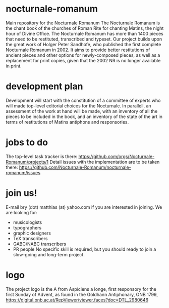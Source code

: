 # nocturnale-romanum
Main repository for the Nocturnale Romanum
The Nocturnale Romanum is the chant book of the churches of Roman Rite for chanting Matins, the night hour of Divine Office.
The Nocturnale Romanum has more than 1400 pieces that need to be restituted, transcribed and typeset.
Our project builds upon the great work of Holger Peter Sandhofe, who published the first complete Nocturnale Romanum in 2002.
It aims to provide better restitutions of ancient pieces and other options for newly-composed pieces, as well as a replacement for print copies, given that the 2002 NR is no longer available in print.

# development plan
Development will start with the constitution of a committee of experts who will made top-level editorial choices for the Nocturnale.
In parallell, an assessment of the work at hand will be made, with an inventory of all the pieces to be included in the book, and an inventory of the state of the art in terms of restitutions of Matins antiphons and responsories.

# jobs to do
The top-level task tracker is there:
https://github.com/orgs/Nocturnale-Romanum/projects/1
Detail issues with the implementation are to be taken there:
https://github.com/Nocturnale-Romanum/nocturnale-romanum/issues

# join us!
E-mail bry (dot) matthias (at) yahoo.com if you are interested in joining. We are looking for:
  - musicologists
  - typographers
  - graphic designers
  - TeX transcribers
  - GABC/NABC transcribers
  - PR people
No specific skill is required, but you should ready to join a slow-going and long-term project.

# logo
The project logo is the A from Aspíciens a longe, first responsory for the first Sunday of Advent, as found in the Goldhann Antiphonary, ONB 1799,
https://digital.onb.ac.at/RepViewer/viewer.faces?doc=DTL_2980646
